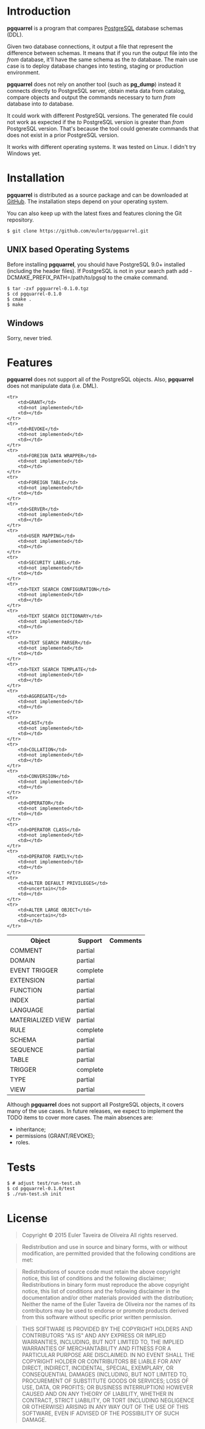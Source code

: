 Introduction
============

**pgquarrel** is a program that compares [PostgreSQL](http://www.postgresql.org/) database schemas (DDL).

Given two database connections, it output a file that represent the difference between schemas. It means that if you run the output file into the *from* database, it'll have the same schema as the *to* database. The main use case is to deploy database changes into testing, staging or production environment.

**pgquarrel** does not rely on another tool (such as **pg\_dump**) instead it connects directly to PostgreSQL server, obtain meta data from catalog, compare objects and output the commands necessary to turn *from* database into *to* database.

It could work with different PostgreSQL versions. The generated file could not work as expected if the *to* PostgreSQL version is greater than *from* PostgreSQL version. That's because the tool could generate commands that does not exist in a prior PostgreSQL version.


It works with different operating systems. It was tested on Linux. I didn't try Windows yet.

Installation
============

**pgquarrel** is distributed as a source package and can be downloaded at [GitHub](http://github.com/euler/pgquarrel). The installation steps depend on your operating system.

You can also keep up with the latest fixes and features cloning the Git repository.

```
$ git clone https://github.com/eulerto/pgquarrel.git
```

UNIX based Operating Systems
----------------------------

Before installing **pgquarrel**, you should have PostgreSQL 9.0+ installed (including the header files). If PostgreSQL is not in your search path add -DCMAKE_PREFIX_PATH=/path/to/pgsql to the cmake command.

```
$ tar -zxf pgquarrel-0.1.0.tgz
$ cd pgquarrel-0.1.0
$ cmake .
$ make
```

Windows
-------

Sorry, never tried.

Features
========

**pgquarrel** does not support all of the PostgreSQL objects. Also, **pgquarrel** does not manipulate data (i.e. DML).

<table>
	<tr>
		<th>Object</th>
		<th>Support</th>
		<th>Comments</th>
	</tr>
	<tr>
		<td>COMMENT</td>
		<td>partial</td>
		<td></td>
	</tr>
	<tr>
		<td>DOMAIN</td>
		<td>partial</td>
		<td></td>
	</tr>
	<tr>
		<td>EVENT TRIGGER</td>
		<td>complete</td>
		<td></td>
	</tr>
	<tr>
		<td>EXTENSION</td>
		<td>partial</td>
		<td></td>
	</tr>
	<tr>
		<td>FUNCTION</td>
		<td>partial</td>
		<td></td>
	</tr>
	<tr>
		<td>INDEX</td>
		<td>partial</td>
		<td></td>
	</tr>
	<tr>
		<td>LANGUAGE</td>
		<td>partial</td>
		<td></td>
	</tr>
	<tr>
		<td>MATERIALIZED VIEW</td>
		<td>partial</td>
		<td></td>
	</tr>
	<tr>
		<td>RULE</td>
		<td>complete</td>
		<td></td>
	</tr>
	<tr>
		<td>SCHEMA</td>
		<td>partial</td>
		<td></td>
	</tr>
	<tr>
		<td>SEQUENCE</td>
		<td>partial</td>
		<td></td>
	</tr>
	<tr>
		<td>TABLE</td>
		<td>partial</td>
		<td></td>
	</tr>
	<tr>
		<td>TRIGGER</td>
		<td>complete</td>
		<td></td>
	</tr>
	<tr>
		<td>TYPE</td>
		<td>partial</td>
		<td></td>
	</tr>
	<tr>
		<td>VIEW</td>
		<td>partial</td>
		<td></td>
	</tr>

	<tr>
		<td>GRANT</td>
		<td>not implemented</td>
		<td></td>
	</tr>
	<tr>
		<td>REVOKE</td>
		<td>not implemented</td>
		<td></td>
	</tr>
	<tr>
		<td>FOREIGN DATA WRAPPER</td>
		<td>not implemented</td>
		<td></td>
	</tr>
	<tr>
		<td>FOREIGN TABLE</td>
		<td>not implemented</td>
		<td></td>
	</tr>
	<tr>
		<td>SERVER</td>
		<td>not implemented</td>
		<td></td>
	</tr>
	<tr>
		<td>USER MAPPING</td>
		<td>not implemented</td>
		<td></td>
	</tr>
	<tr>
		<td>SECURITY LABEL</td>
		<td>not implemented</td>
		<td></td>
	</tr>
	<tr>
		<td>TEXT SEARCH CONFIGURATION</td>
		<td>not implemented</td>
		<td></td>
	</tr>
	<tr>
		<td>TEXT SEARCH DICTIONARY</td>
		<td>not implemented</td>
		<td></td>
	</tr>
	<tr>
		<td>TEXT SEARCH PARSER</td>
		<td>not implemented</td>
		<td></td>
	</tr>
	<tr>
		<td>TEXT SEARCH TEMPLATE</td>
		<td>not implemented</td>
		<td></td>
	</tr>
	<tr>
		<td>AGGREGATE</td>
		<td>not implemented</td>
		<td></td>
	</tr>
	<tr>
		<td>CAST</td>
		<td>not implemented</td>
		<td></td>
	</tr>
	<tr>
		<td>COLLATION</td>
		<td>not implemented</td>
		<td></td>
	</tr>
	<tr>
		<td>CONVERSION</td>
		<td>not implemented</td>
		<td></td>
	</tr>
	<tr>
		<td>OPERATOR</td>
		<td>not implemented</td>
		<td></td>
	</tr>
	<tr>
		<td>OPERATOR CLASS</td>
		<td>not implemented</td>
		<td></td>
	</tr>
	<tr>
		<td>OPERATOR FAMILY</td>
		<td>not implemented</td>
		<td></td>
	</tr>
	<tr>
		<td>ALTER DEFAULT PRIVILEGES</td>
		<td>uncertain</td>
		<td></td>
	</tr>
	<tr>
		<td>ALTER LARGE OBJECT</td>
		<td>uncertain</td>
		<td></td>
	</tr>
</table>

Although **pgquarrel** does not support all PostgreSQL objects, it covers many of the use cases. In future releases, we expect to implement the TODO items to cover more cases. The main absences are:

* inheritance;
* permissions (GRANT/REVOKE);
* roles.

Tests
=====

```
$ # adjust test/run-test.sh
$ cd pgquarrel-0.1.0/test
$ ./run-test.sh init
```

License
=======

> Copyright © 2015 Euler Taveira de Oliveira
> All rights reserved.

> Redistribution and use in source and binary forms, with or without modification, are permitted provided that the following conditions are met:

> Redistributions of source code must retain the above copyright notice, this list of conditions and the following disclaimer;
> Redistributions in binary form must reproduce the above copyright notice, this list of conditions and the following disclaimer in the documentation and/or other materials provided with the distribution;
> Neither the name of the Euler Taveira de Oliveira nor the names of its contributors may be used to endorse or promote products derived from this software without specific prior written permission.

> THIS SOFTWARE IS PROVIDED BY THE COPYRIGHT HOLDERS AND CONTRIBUTORS "AS IS" AND ANY EXPRESS OR IMPLIED WARRANTIES, INCLUDING, BUT NOT LIMITED TO, THE IMPLIED WARRANTIES OF MERCHANTABILITY AND FITNESS FOR A PARTICULAR PURPOSE ARE DISCLAIMED. IN NO EVENT SHALL THE COPYRIGHT HOLDER OR CONTRIBUTORS BE LIABLE FOR ANY DIRECT, INDIRECT, INCIDENTAL, SPECIAL, EXEMPLARY, OR CONSEQUENTIAL DAMAGES (INCLUDING, BUT NOT LIMITED TO, PROCUREMENT OF SUBSTITUTE GOODS OR SERVICES; LOSS OF USE, DATA, OR PROFITS; OR BUSINESS INTERRUPTION) HOWEVER CAUSED AND ON ANY THEORY OF LIABILITY, WHETHER IN CONTRACT, STRICT LIABILITY, OR TORT (INCLUDING NEGLIGENCE OR OTHERWISE) ARISING IN ANY WAY OUT OF THE USE OF THIS SOFTWARE, EVEN IF ADVISED OF THE POSSIBILITY OF SUCH DAMAGE.

